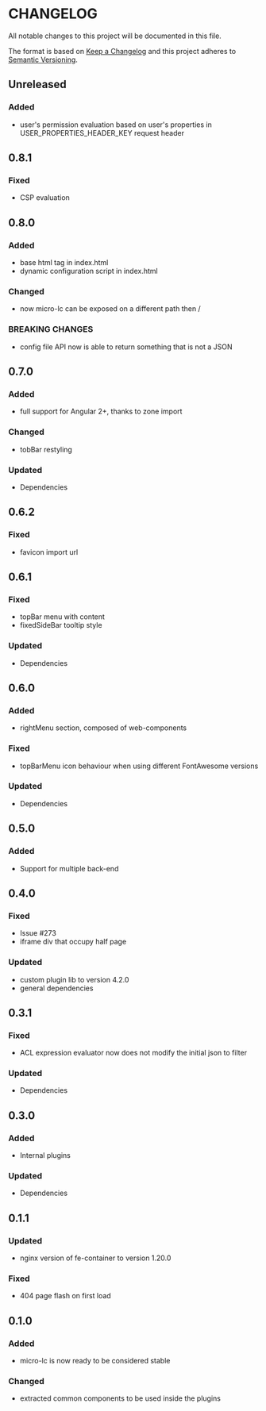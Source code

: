 # CHANGELOG

All notable changes to this project will be documented in this file.

The format is based on [Keep a Changelog](http://keepachangelog.com/en/1.0.0/)
and this project adheres to [Semantic Versioning](http://semver.org/spec/v2.0.0.html).

## Unreleased

### Added

- user's permission evaluation based on user's properties in USER_PROPERTIES_HEADER_KEY request header

## 0.8.1

### Fixed

- CSP evaluation

## 0.8.0

### Added

- base html tag in index.html
- dynamic configuration script in index.html

### Changed

- now micro-lc can be exposed on a different path then /

### BREAKING CHANGES

- config file API now is able to return something that is not a JSON


## 0.7.0

### Added

- full support for Angular 2+, thanks to zone import


### Changed

- tobBar restyling

### Updated

- Dependencies

## 0.6.2

### Fixed

- favicon import url

## 0.6.1

### Fixed

- topBar menu with content
- fixedSideBar tooltip style

### Updated

- Dependencies

## 0.6.0

### Added

- rightMenu section, composed of web-components

### Fixed

- topBarMenu icon behaviour when using different FontAwesome versions

### Updated

- Dependencies

## 0.5.0

### Added

- Support for multiple back-end

## 0.4.0

### Fixed

- Issue #273
- iframe div that occupy half page

### Updated

- custom plugin lib to version 4.2.0
- general dependencies

## 0.3.1

### Fixed

- ACL expression evaluator now does not modify the initial json to filter

### Updated

- Dependencies

## 0.3.0

### Added

- Internal plugins

### Updated

- Dependencies

## 0.1.1

### Updated

- nginx version of fe-container to version 1.20.0

### Fixed

- 404 page flash on first load

## 0.1.0

### Added

- micro-lc is now ready to be considered stable

### Changed

- extracted common components to be used inside the plugins
